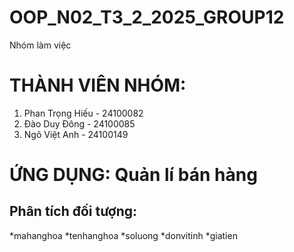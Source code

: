# OOP_N02_T3_2_2025_GROUP12
Nhóm làm việc

# THÀNH VIÊN NHÓM:
1. Phan Trọng Hiếu - 24100082
2. Đào Duy Đông - 24100085
3. Ngô Việt Anh - 24100149

# ỨNG DỤNG: Quản lí bán hàng

## Phân tích đối tượng: 

*mahanghoa
*tenhanghoa
*soluong
*donvitinh
*giatien
